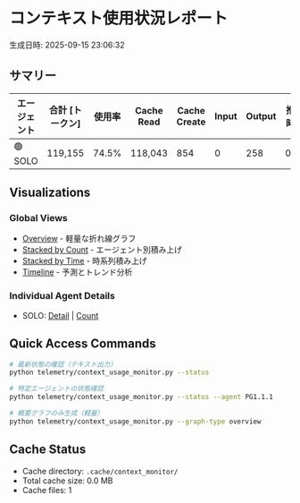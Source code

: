 # コンテキスト使用状況レポート

生成日時: 2025-09-15 23:06:32

## サマリー

| エージェント | 合計 [トークン] | 使用率 | Cache Read | Cache Create | Input | Output | 推定時間 |
|-------------|----------------|--------|------------|--------------|-------|--------|----------|
| 🟢 SOLO | 119,155 | 74.5% | 118,043 | 854 | 0 | 258 | 0.2h |

## Visualizations

### Global Views
- [Overview](context_usage_overview.png) - 軽量な折れ線グラフ
- [Stacked by Count](context_usage_stacked_count.png) - エージェント別積み上げ
- [Stacked by Time](context_usage_stacked_time.png) - 時系列積み上げ
- [Timeline](context_usage_timeline.png) - 予測とトレンド分析

### Individual Agent Details
- SOLO: [Detail](context_usage_SOLO_detail.png) | [Count](context_usage_SOLO_count.png)

## Quick Access Commands

```bash
# 最新状態の確認（テキスト出力）
python telemetry/context_usage_monitor.py --status

# 特定エージェントの状態確認
python telemetry/context_usage_monitor.py --status --agent PG1.1.1

# 概要グラフのみ生成（軽量）
python telemetry/context_usage_monitor.py --graph-type overview
```

## Cache Status

- Cache directory: `.cache/context_monitor/`
- Total cache size: 0.0 MB
- Cache files: 1
